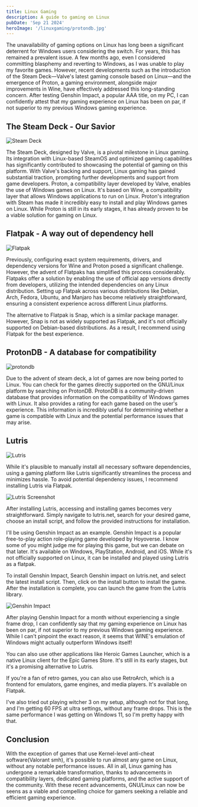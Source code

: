```yaml
---
title: Linux Gaming
description: A guide to gaming on Linux
pubDate: 'Sep 21 2024'
heroImage: '/linuxgaming/protondb.jpg'
---
```


The unavailability of gaming options on Linux has long been a significant deterrent for Windows users considering the switch. For years, this has remained a prevalent issue. A few months ago, even I considered committing blasphemy and reverting to Windows, as I was unable to play my favorite games. However, recent developments such as the introduction of the Steam Deck—Valve's latest gaming console based on Linux—and the emergence of Proton, a gaming environment, alongside major improvements in Wine, have effectively addressed this long-standing concern. After testing Genshin Impact, a popular AAA title, on my PC, I can confidently attest that my gaming experience on Linux has been on par, if not superior to my previous Windows gaming experience.

## The Steam Deck - Our Savior
![Steam Deck](/linuxgaming/steamdeck.jpg)

The Steam Deck, designed by Valve, is a pivotal milestone in Linux gaming. Its integration with Linux-based SteamOS and optimized gaming capabilities has significantly contributed to showcasing the potential of gaming on this platform. With Valve's backing and support, Linux gaming has gained substantial traction, prompting further developments and support from game developers. Proton, a compatibility layer developed by Valve, enables the use of Windows games on Linux. It's based on Wine, a compatibility layer that allows Windows applications to run on Linux. Proton's integration with Steam has made it incredibly easy to install and play Windows games on Linux. While Proton is still in its early stages, it has already proven to be a viable solution for gaming on Linux.

## Flatpak - A way out of dependency hell
![Flatpak](/linuxgaming/flathub.png)

Previously, configuring exact system requirements, drivers, and dependency versions for Wine and Proton posed a significant challenge. However, the advent of Flatpaks has simplified this process considerably.
Flatpaks offer a solution by enabling the use of official app versions directly from developers, utilizing the intended dependencies on any Linux distribution. Setting up Flatpak across various distributions like Debian, Arch, Fedora, Ubuntu, and Manjaro has become relatively straightforward, ensuring a consistent experience across different Linux platforms.

The alternative to Flatpak is Snap, which is a similar package manager. However, Snap is not as widely supported as Flatpak, and it's not officially supported on Debian-based distributions. As a result, I recommend using Flatpak for the best experience.

## ProtonDB - A database for compatibility
![protondb](/linuxgaming/protondb.jpg)

Due to the advent of steam deck, a lot of games are now being ported to Linux. You can check for the games directly supported on the GNU/Linux platform by searching on ProtonDB. ProtonDB is a community-driven database that provides information on the compatibility of Windows games with Linux. It also provides a rating for each game based on the user's experience. This information is incredibly useful for determining whether a game is compatible with Linux and the potential performance issues that may arise.

## Lutris
![Lutris](/linuxgaming/lutris.png)

While it's plausible to manually install all necessary software dependencies, using a gaming platform like Lutris significantly streamlines the process and minimizes hassle. To avoid potential dependency issues, I recommend installing Lutris via Flatpak.

![Lutris Screenshot](/linuxgaming/lutrisscreenshot.jpg)

After installing Lutris, accessing and installing games becomes very straightforward. Simply navigate to lutris.net, search for your desired game, choose an install script, and follow the provided instructions for installation.

I'll be using Genshin Impact as an example. Genshin Impact is a popular free-to-play action role-playing game developed by Hoyoverse. I know some of you might judge me for playing this game, but we can debate on that later. It's available on Windows, PlayStation, Android, and iOS. While it's not officially supported on Linux, it can be installed and played using Lutris as a flatpak.

To install Genshin Impact, Search Genshin impact on lutris.net, and select the latest install script. Then, click on the install button to install the game. After the installation is complete, you can launch the game from the Lutris library.


![Genshin Impact](/linuxgaming/genshinhome.jpg)

After playing Genshin Impact for a month without experiencing a single frame drop, I can confidently say that my gaming experience on Linux has been on par, if not superior to my previous Windows gaming experience. While I can't pinpoint the exact reason, it seems that WINE's emulation of Windows might actually outperform Windows itself!

You can also use other applications like Heroic Games Launcher, which is a native Linux client for the Epic Games Store. It's still in its early stages, but it's a promising alternative to Lutris. 

If you're a fan of retro games, you can also use RetroArch, which is a frontend for emulators, game engines, and media players. It's available on Flatpak.

I've also tried out playing witcher 3 on my setup, although not for that long, and I'm getting 60 FPS at ultra settings, without any frame drops. This is the same performance I was getting on Windows 11, so I'm pretty happy with that.

## Conclusion

With the exception of games that use Kernel-level anti-cheat software(Valorant smh), it's possible to run almost any game on Linux, without any notable performance issues. All in all, Linux gaming has undergone a remarkable transformation, thanks to advancements in compatibility layers, dedicated gaming platforms, and the active support of the community. With these recent advancements, GNU/Linux can now be seens as a viable and compelling choice for gamers seeking a reliable and efficient gaming experience.



